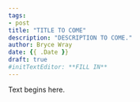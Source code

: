 ```yaml
---
tags:
- post
title: "TITLE TO COME"
description: "DESCRIPTION TO COME."
author: Bryce Wray
date: {{ .Date }}
draft: true
#initTextEditor: **FILL IN**
---
```


Text begins here.
